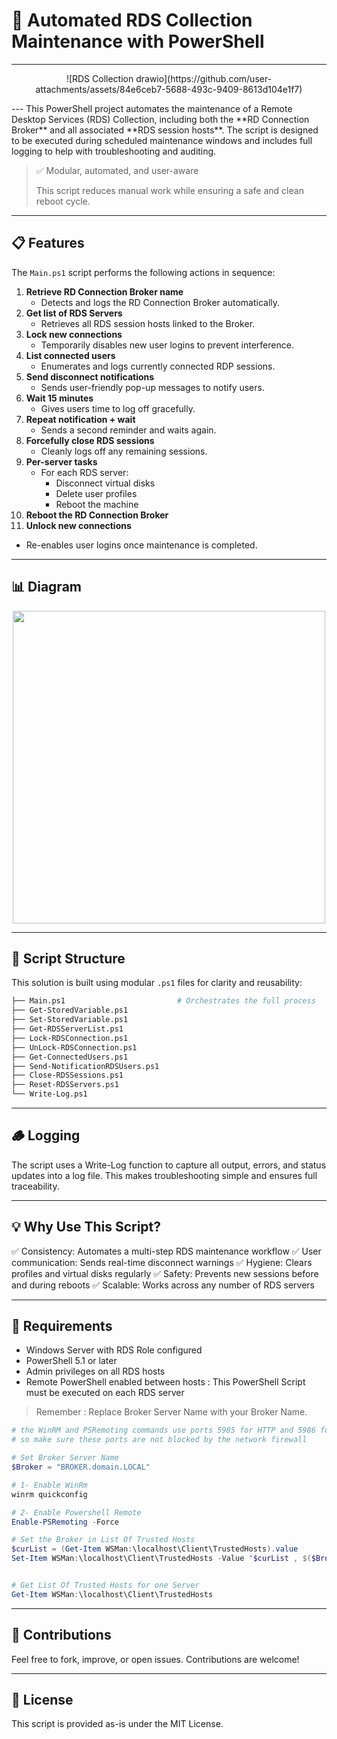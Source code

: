 
# 🔧 Automated RDS Collection Maintenance with PowerShell
---
<p align="center">
![RDS Collection drawio](https://github.com/user-attachments/assets/84e6ceb7-5688-493c-9409-8613d104e1f7)
</p>
---
This PowerShell project automates the maintenance of a Remote Desktop Services (RDS) Collection, including both the **RD Connection Broker** and all associated **RDS session hosts**. The script is designed to be executed during scheduled maintenance windows and includes full logging to help with troubleshooting and auditing.

> ✅ Modular, automated, and user-aware
> 
> This script reduces manual work while ensuring a safe and clean reboot cycle.
> 


---

## 📋 Features

The `Main.ps1` script performs the following actions in sequence:

1. **Retrieve RD Connection Broker name**
   - Detects and logs the RD Connection Broker automatically.
2. **Get list of RDS Servers**
   - Retrieves all RDS session hosts linked to the Broker.
3. **Lock new connections**
   - Temporarily disables new user logins to prevent interference.
4. **List connected users**
   - Enumerates and logs currently connected RDP sessions.
5. **Send disconnect notifications**
   - Sends user-friendly pop-up messages to notify users.
6. **Wait 15 minutes**
   - Gives users time to log off gracefully.
7. **Repeat notification + wait**
   - Sends a second reminder and waits again.
8. **Forcefully close RDS sessions**
   - Cleanly logs off any remaining sessions.
9. **Per-server tasks**
   - For each RDS server:
     - Disconnect virtual disks
     - Delete user profiles
     - Reboot the machine
10. **Reboot the RD Connection Broker**
11. **Unlock new connections**
   - Re-enables user logins once maintenance is completed.

---
## 📊 Diagram
<p align="center">
<img src="https://github.com/user-attachments/assets/3a824448-26f2-4396-af83-548d988d526c" style="display: block; margin: 0 auto; width: 500px;">
</p>

---

## 🧱 Script Structure

This solution is built using modular `.ps1` files for clarity and reusability:

```bash
├── Main.ps1                         # Orchestrates the full process
├── Get-StoredVariable.ps1
├── Set-StoredVariable.ps1
├── Get-RDSServerList.ps1
├── Lock-RDSConnection.ps1
├── UnLock-RDSConnection.ps1
├── Get-ConnectedUsers.ps1
├── Send-NotificationRDSUsers.ps1
├── Close-RDSSessions.ps1
├── Reset-RDSServers.ps1
└── Write-Log.ps1
```

---

## 🪵 Logging
The script uses a Write-Log function to capture all output, errors, and status updates into a log file. This makes troubleshooting simple and ensures full traceability.

---

## 💡 Why Use This Script?
✅ Consistency: Automates a multi-step RDS maintenance workflow
✅ User communication: Sends real-time disconnect warnings
✅ Hygiene: Clears profiles and virtual disks regularly
✅ Safety: Prevents new sessions before and during reboots
✅ Scalable: Works across any number of RDS servers

---

## 📌 Requirements
- Windows Server with RDS Role configured
- PowerShell 5.1 or later
- Admin privileges on all RDS hosts
- Remote PowerShell enabled between hosts : This PowerShell Script must be executed on each RDS server

> Remember : Replace Broker Server Name with your Broker Name.

```PowerShell
# the WinRM and PSRemoting commands use ports 5985 for HTTP and 5986 for HTTPS
# so make sure these ports are not blocked by the network firewall

# Set Broker Server Name
$Broker = "BROKER.domain.LOCAL"

# 1- Enable WinRm
winrm quickconfig

# 2- Enable Powershell Remote
Enable-PSRemoting -Force

# Set the Broker in List Of Trusted Hosts
$curList = (Get-Item WSMan:\localhost\Client\TrustedHosts).value
Set-Item WSMan:\localhost\Client\TrustedHosts -Value "$curList , $($Broker)"


# Get List Of Trusted Hosts for one Server
Get-Item WSMan:\localhost\Client\TrustedHosts
```

---

## 🙌 Contributions
Feel free to fork, improve, or open issues. Contributions are welcome!

---

## 📄 License
This script is provided as-is under the MIT License.
